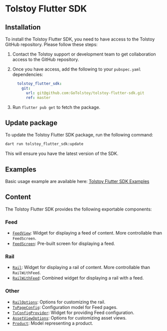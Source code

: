 # Tolstoy Flutter SDK

## Installation

To install the Tolstoy Flutter SDK, you need to have access to the Tolstoy GitHub repository. Please follow these steps:

1. Contact the Tolstoy support or development team to get collaboration access to the GitHub repository.

2. Once you have access, add the following to your `pubspec.yaml` dependencies:

    ```yaml
      tolstoy_flutter_sdk:
        git:
          url: git@github.com:GoTolstoy/tolstoy-flutter-sdk.git
          ref: master
    ```

3. Run `flutter pub get` to fetch the package.

## Update package

To update the Tolstoy Flutter SDK package, run the following command:

```bash
dart run tolstoy_flutter_sdk:update
```

This will ensure you have the latest version of the SDK.

## Examples

Basic usage example are available here: [Tolstoy Flutter SDK Examples](https://github.com/GoTolstoy/tolstoy-flutter-sdk/tree/master/examples)

## Content

The Tolstoy Flutter SDK provides the following exportable components:

### Feed

- [`FeedView`](https://github.com/GoTolstoy/tolstoy-flutter-sdk/blob/master/lib/modules/feed/widgets/feed_view.dart): Widget for displaying a feed of content. More controllable than `FeedScreen`.
- [`FeedScreen`](https://github.com/GoTolstoy/tolstoy-flutter-sdk/blob/master/lib/modules/feed/screens/feed_screen.dart): Pre-built screen for displaying a feed.

### Rail

- [`Rail`](https://github.com/GoTolstoy/tolstoy-flutter-sdk/blob/master/lib/modules/rail/widgets/rail.dart): Widget for displaying a rail of content. More controllable than `RailWithFeed`.
- [`RailWithFeed`](https://github.com/GoTolstoy/tolstoy-flutter-sdk/blob/master/lib/modules/rail/widgets/rail_with_feed.dart): Combined widget for displaying a rail with a feed.

### Other

- [`RailOptions`](https://github.com/GoTolstoy/tolstoy-flutter-sdk/blob/master/lib/modules/rail/models/rail_options.dart): Options for customizing the rail.
- [`TvPageConfig`](https://github.com/GoTolstoy/tolstoy-flutter-sdk/blob/master/lib/modules/api/models/tv_page_config.dart): Configuration model for Feed pages.
- [`TvConfigProvider`](https://github.com/GoTolstoy/tolstoy-flutter-sdk/blob/master/lib/modules/api/widgets/tv_config_provider.dart): Widget for providing Feed configuration.
- [`AssetViewOptions`](https://github.com/GoTolstoy/tolstoy-flutter-sdk/blob/master/lib/modules/assets/models/asset_view_options.dart): Options for customizing asset views.
- [`Product`](https://github.com/GoTolstoy/tolstoy-flutter-sdk/blob/master/lib/modules/products/models/product.dart): Model representing a product.
